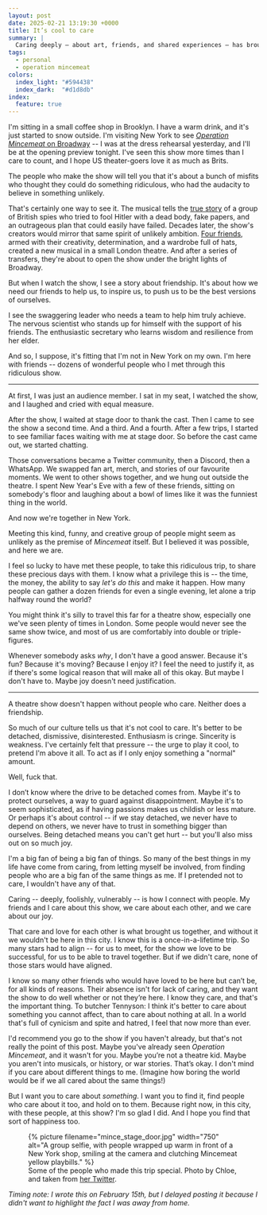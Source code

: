 ```yaml
---
layout: post
date: 2025-02-21 13:19:30 +0000
title: It’s cool to care
summary: |
  Caring deeply – about art, friends, and shared experiences – has brought me so much joy in my life.
tags:
  - personal
  - operation mincemeat
colors:
  index_light: "#594438"
  index_dark:  "#d1d8db"
index:
  feature: true
---
```

I'm sitting in a small coffee shop in Brooklyn.
I have a warm drink, and it's just started to snow outside.
I'm visiting New York to see [*Operation Mincemeat* on Broadway][oppy_mince] -- I was at the dress rehearsal yesterday, and I'll be at the opening preview tonight.
I've seen this show more times than I care to count, and I hope US theater-goers love it as much as Brits.

The people who make the show will tell you that it's about a bunch of misfits who thought they could do something ridiculous, who had the audacity to believe in something unlikely.

That's certainly one way to see it.
The musical tells the [true story] of a group of British spies who tried to fool Hitler with a dead body, fake papers, and an outrageous plan that could easily have failed.
Decades later, the show's creators would mirror that same spirit of unlikely ambition.
[Four friends][SpitLip], armed with their creativity, determination, and a wardrobe full of hats, created a new musical in a small London theatre.
And after a series of transfers, they're about to open the show under the bright lights of Broadway.

But when I watch the show, I see a story about friendship.
It's about how we need our friends to help us, to inspire us, to push us to be the best versions of ourselves.

I see the swaggering leader who needs a team to help him truly achieve.
The nervous scientist who stands up for himself with the support of his friends.
The enthusiastic secretary who learns wisdom and resilience from her elder.

And so, I suppose, it's fitting that I'm not in New York on my own.
I'm here with friends -- dozens of wonderful people who I met through this ridiculous show.

[oppy_mince]: https://operationbroadway.com
[true story]: https://en.wikipedia.org/wiki/Operation_Mincemeat
[SpitLip]: https://www.spitlip.uk/

---

At first, I was just an audience member.
I sat in my seat, I watched the show, and I laughed and cried with equal measure.

After the show, I waited at stage door to thank the cast.
Then I came to see the show a second time.
And a third.
And a fourth.
After a few trips, I started to see familiar faces waiting with me at stage door.
So before the cast came out, we started chatting.

Those conversations became a Twitter community, then a Discord, then a WhatsApp.
We swapped fan art, merch, and stories of our favourite moments.
We went to other shows together, and we hung out outside the theatre.
I spent New Year's Eve with a few of these friends, sitting on somebody's floor and laughing about a bowl of limes like it was the funniest thing in the world.

And now we're together in New York.

Meeting this kind, funny, and creative group of people might seem as unlikely as the premise of *Mincemeat* itself.
But I believed it was possible, and here we are.

I feel so lucky to have met these people, to take this ridiculous trip, to share these precious days with them.
I know what a privilege this is -- the time, the money, the ability to say *let's do this* and make it happen.
How many people can gather a dozen friends for even a single evening, let alone a trip halfway round the world?

You might think it's silly to travel this far for a theatre show, especially one we've seen plenty of times in London.
Some people would never see the same show twice, and most of us are comfortably into double or triple-figures.

Whenever somebody asks *why*, I don't have a good answer.
Because it's fun?
Because it's moving?
Because I enjoy it?
I feel the need to justify it, as if there's some logical reason that will make all of this okay.
But maybe I don't have to.
Maybe joy doesn't need justification.

---

A theatre show doesn't happen without people who care.
Neither does a friendship.

So much of our culture tells us that it's not cool to care.
It's better to be detached, dismissive, disinterested.
Enthusiasm is cringe.
Sincerity is weakness.
I've certainly felt that pressure -- the urge to play it cool, to pretend I'm above it all.
To act as if I only enjoy something a "normal" amount.

Well, fuck that.

I don’t know where the drive to be detached comes from.
Maybe it's to protect ourselves, a way to guard against disappointment.
Maybe it's to seem sophisticated, as if having passions makes us childish or less mature.
Or perhaps it's about control -- if we stay detached, we never have to depend on others, we never have to trust in something bigger than ourselves.
Being detached means you can't get hurt -- but you'll also miss out on so much joy.

I'm a big fan of being a big fan of things.
So many of the best things in my life have come from caring, from letting myself be involved, from finding people who are a big fan of the same things as me.
If I pretended not to care, I wouldn't have any of that.

Caring -- deeply, foolishly, vulnerably -- is how I connect with people.
My friends and I care about this show, we care about each other, and we care about our joy.

That care and love for each other is what brought us together, and without it we wouldn't be here in this city.
I know this is a once-in-a-lifetime trip.
So many stars had to align -- for us to meet, for the show we love to be successful, for us to be able to travel together.
But if we didn't care, none of those stars would have aligned.

I know so many other friends who would have loved to be here but can’t be, for all kinds of reasons.
Their absence isn't for lack of caring, and they want the show to do well whether or not they’re here.
I know they care, and that's the important thing.
To butcher Tennyson: I think it's better to care about something you cannot affect, than to care about nothing at all.
In a world that's full of cynicism and spite and hatred, I feel that now more than ever.

I'd recommend you go to the show if you haven't already, but that's not really the point of this post.
Maybe you've already seen *Operation Mincemeat*, and it wasn't for you.
Maybe you’re not a theatre kid.
Maybe you aren't into musicals, or history, or war stories.
That’s okay.
I don't mind if you care about different things to me.
(Imagine how boring the world would be if we all cared about the same things!)

But I want you to care about *something*.
I want you to find it, find people who care about it too, and hold on to them.
Because right now, in this city, with these people, at this show?
I'm so glad I did.
And I hope you find that sort of happiness too.

<figure>
  {%
    picture
    filename="mince_stage_door.jpg"
    width="750"
    alt="A group selfie, with people wrapped up warm in front of a New York shop, smiling at the camera and clutching Mincemeat yellow playbills."
  %}
  <figcaption>
    Some of the people who made this trip special.
    Photo by Chloe, and taken from <a href="https://x.com/chlxe29/status/1892079101873140102">her Twitter</a>.
  </figcaption>
</figure>

*Timing note: I wrote this on February 15th, but I delayed posting it because I didn't want to highlight the fact I was away from home.*
